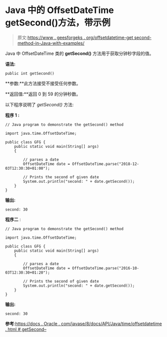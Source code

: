 # Java 中的 OffsetDateTime getSecond()方法，带示例

> 原文:[https://www . geesforgeks . org/offsetdatetime-get second-method-in-Java-with-examples/](https://www.geeksforgeeks.org/offsetdatetime-getsecond-method-in-java-with-examples/)

Java 中 OffsetDateTime 类的 **getSecond()** 方法用于获取分钟秒字段的值。

**语法:**

```
public int getSecond()

```

**参数:**此方法接受不接受任何参数。

**返回值:**返回 0 到 59 的分钟秒数。

以下程序说明了 *getSecond()* 方法:

**程序 1 :**

```
// Java program to demonstrate the getSecond() method

import java.time.OffsetDateTime;

public class GFG {
    public static void main(String[] args)
    {

        // parses a date
        OffsetDateTime date = OffsetDateTime.parse("2018-12-03T12:30:30+01:00");

        // Prints the second of given date
        System.out.println("second: " + date.getSecond());
    }
}
```

**输出:**

```
second: 30

```

**程序二** :

```
// Java program to demonstrate the getSecond() method

import java.time.OffsetDateTime;

public class GFG {
    public static void main(String[] args)
    {

        // parses a date
        OffsetDateTime date = OffsetDateTime.parse("2016-10-03T12:30:30+01:20");

        // Prints the second of given date
        System.out.println("second: " + date.getSecond());
    }
}
```

**输出:**

```
second: 30

```

**参考**:[https://docs . Oracle . com/javase/8/docs/API/Java/time/offsetdatetime . html # getSecond–](https://docs.oracle.com/javase/8/docs/api/java/time/OffsetDateTime.html#getSecond--)